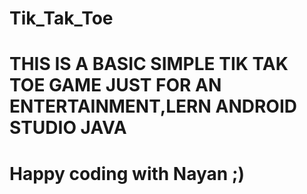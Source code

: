 # Tik_Tak_Toe
# THIS IS A BASIC SIMPLE TIK TAK TOE GAME JUST FOR AN ENTERTAINMENT,LERN ANDROID STUDIO JAVA 
# Happy coding with Nayan ;)
